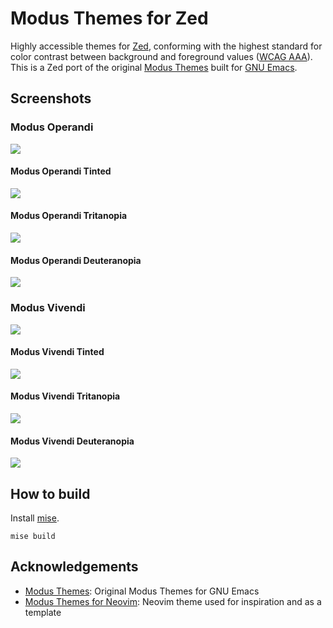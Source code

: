 # Modus Themes for Zed

Highly accessible themes for [Zed](https://zed.dev), conforming with
the highest standard for color contrast between background and foreground values
([WCAG AAA](https://www.w3.org/WAI/WCAG21/Understanding/contrast-enhanced.html)). This
is a Zed port of the original [Modus Themes](https://protesilaos.com/emacs/modus-themes) built for
[GNU Emacs](https://www.gnu.org/software/emacs/).

## Screenshots

### Modus Operandi

![](./doc/images/modus_operandi.png)

#### Modus Operandi Tinted

![](./doc/images/modus_operandi_tinted.png)

#### Modus Operandi Tritanopia

![](./doc/images/modus_operandi_tritanopia.png)

#### Modus Operandi Deuteranopia

![](./doc/images/modus_operandi_deuteranopia.png)

### Modus Vivendi

![](./doc/images/modus_vivendi.png)

#### Modus Vivendi Tinted

![](./doc/images/modus_vivendi_tinted.png)

#### Modus Vivendi Tritanopia

![](./doc/images/modus_vivendi_tritanopia.png)

#### Modus Vivendi Deuteranopia

![](./doc/images/modus_vivendi_deuteranopia.png)

## How to build

Install [mise](https://mise.jdx.dev).

```
mise build
```

## Acknowledgements

- [Modus Themes](https://protesilaos.com/emacs/modus-themes): Original Modus Themes for
  GNU Emacs
- [Modus Themes for Neovim](https://github.com/miikanissi/modus-themes.nvim): Neovim theme used for
  inspiration and as a template
